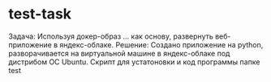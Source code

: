 # test-task

Задача: Используя докер-образ ... как основу, развернуть веб-приложение в яндекс-облаке. 
Решение:
Создано приложение на python, разворачивается на виртуальной машине в яндекс-облаке под дистрибом ОС Ubuntu.
Скрипт для устатоновки и код программы папке test
